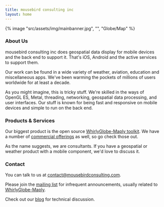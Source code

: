 ```yaml
---
title: mousebird consulting inc
layout: home
---
```


{% image "src/assets/img/mainbanner.jpg", "", "Globe/Map" %}

### About Us

mousebird consulting inc does geospatial data display for mobile devices and the back end to support it.  That's iOS, Android and the active services to support them.

Our work can be found in a wide variety of weather, aviation, education and miscellaneous apps.  We've been warming the pockets of millions of users worldwide for at least a decade.

As you might imagine, this is tricky stuff.  We're skilled in the ways of OpenGL ES, Metal, threading, networking, geospatial data processing, and user interfaces.  Our stuff is known for being fast and responsive on mobile devices and simple to run on the back end.

### Products & Services

Our biggest product is the open source [WhirlyGlobe-Maply toolkit](https://mousebird.github.io/WhirlyGlobe).  We have a number of [commercial offerings](products/) as well, so go check those out.

As the name suggests, we are consultants.  If you have a geospatial or weather product with a mobile component, we'd love to discuss it.


### Contact

You can talk to us at <a href="mailto:contact@mousebirdconsulting.com" target="_top">contact@mousebirdconsulting.com</a>.

Please join the [mailing list]("https://eepurl.com/D30CD") for infrequent announcements, usually related to [WhirlyGlobe-Maply](href="https://mousebird.github.io/WhirlyGlobe").

Check out our [blog](/blog.html) for technical discussion.

